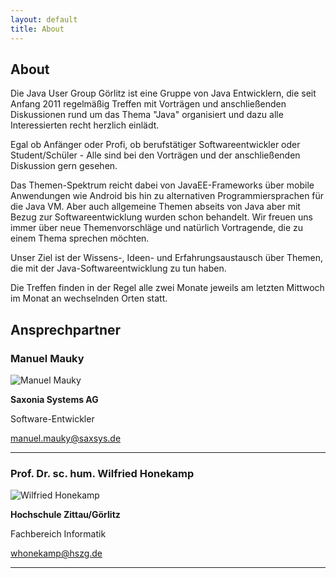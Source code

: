 ```yaml
---
layout: default
title: About
---
```


## About


Die Java User Group Görlitz ist eine Gruppe von Java Entwicklern, die seit Anfang 2011 regelmäßig Treffen mit Vorträgen und anschließenden Diskussionen rund um das Thema "Java" organisiert und dazu alle Interessierten recht herzlich einlädt.

Egal ob Anfänger oder Profi, ob berufstätiger Softwareentwickler oder Student/Schüler - Alle sind bei den Vorträgen und der anschließenden Diskussion gern gesehen.

Das Themen-Spektrum reicht dabei von JavaEE-Frameworks über mobile Anwendungen
wie Android bis hin zu alternativen Programmiersprachen für die Java VM. Aber auch allgemeine Themen abseits von Java aber mit Bezug zur Softwareentwicklung wurden schon behandelt. Wir freuen uns immer über neue Themenvorschläge und natürlich Vortragende, die zu einem Thema sprechen möchten.

Unser Ziel ist der Wissens-, Ideen- und Erfahrungsaustausch über Themen, die mit der Java-Softwareentwicklung zu tun haben.

Die Treffen finden in der Regel alle zwei Monate jeweils am letzten Mittwoch im Monat an wechselnden Orten statt.

## Ansprechpartner

### Manuel Mauky

![Manuel Mauky](http://www.lestard.eu/files/picture.png)

**Saxonia Systems AG**

Software-Entwickler

[manuel.mauky@saxsys.de](mailto:manuel.mauky@saxsys.de)

---

### Prof. Dr. sc. hum. Wilfried Honekamp

![Wilfried Honekamp](https://www.hszg.de/fileadmin/user_upload/Redakteure/PRIVAT/whonekamp/hon_hs.jpg)

**Hochschule Zittau/Görlitz**

Fachbereich Informatik

[whonekamp@hszg.de](mailto:whonekamp@hszg.de)

---
